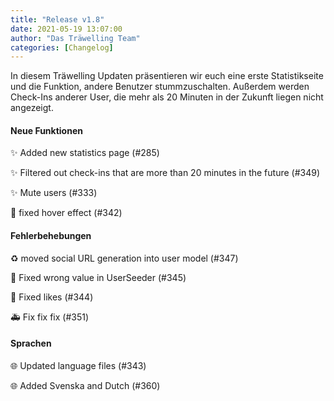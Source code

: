 ```yaml
---
title: "Release v1.8"
date: 2021-05-19 13:07:00
author: "Das Träwelling Team"
categories: [Changelog]
---
```

In diesem Träwelling Updaten präsentieren wir euch eine erste Statistikseite und die Funktion, andere Benutzer stummzuschalten. Außerdem werden Check-Ins anderer User, die mehr als 20 Minuten in der Zukunft liegen nicht angezeigt.


#### Neue Funktionen

✨ Added new statistics page (#285)

✨ Filtered out check-ins that are more than 20 minutes in the future (#349)

✨ Mute users (#333)

🚸 fixed hover effect (#342)


#### Fehlerbehebungen

♻️ moved social URL generation into user model (#347)

🐛 Fixed wrong value in UserSeeder (#345)

🐛 Fixed likes (#344)

🚑 Fix fix fix (#351)


#### Sprachen

🌐 Updated language files (#343)

🌐 Added Svenska and Dutch (#360)
